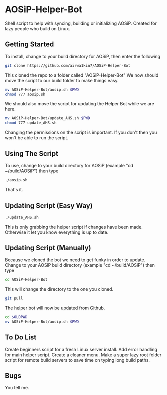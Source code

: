 # AOSiP-Helper-Bot
Shell script to help with syncing, building or initializing AOSiP. Created for lazy people who build on Linux.

Getting Started
---------------
To install, change to your build directory for AOSiP, then enter the following
```bash
git clone https://github.com/airwa1kin7/AOSiP-Helper-Bot
```
This cloned the repo to a folder called "AOSiP-Helper-Bot"
We now should move the script to our build folder to make things easy.
```bash
mv AOSiP-Helper-Bot/aosip.sh $PWD
chmod 777 aosip.sh
```
We should also move the script for updating the Helper Bot while we are here.
```bash
mv AOSiP-Helper-Bot/update_AHS.sh $PWD
chmod 777 update_AHS.sh
```

Changing the permissions on the script is important. If you don't then you won't be able to run the script.

Using The Script
---------------
To use, change to your build directory for AOSiP (example "cd ~/build/AOSiP") then type
```bash
./aosip.sh
```

That's it.

Updating Script (Easy Way)
---------------
```bash
./update_AHS.sh
```
This is only grabbing the helper script if changes have been made. Otherwise it let you know everything is up to date.

Updating Script (Manually)
---------------

Because we cloned the bot we need to get funky in order to update.
Change to your AOSiP build directory (example "cd ~/build/AOSiP") then type
```bash
cd AOSiP-Helper-Bot
```
This will change the directory to the one you cloned.
```bash
git pull
```
The helper bot will now be updated from Github.
```bash
cd $OLDPWD
mv AOSiP-Helper-Bot/aosip.sh $PWD
```

To Do List
---------------
Create beginners script for a fresh Linux server install.
Add error handling for main helper script.
Create a cleaner menu.
Make a super lazy root folder script for remote build servers to save time on typing long build paths.

Bugs
---------------
You tell me.

